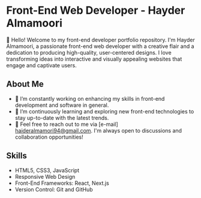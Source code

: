# Front-End Web Developer - Hayder Almamoori

👋 Hello! Welcome to my front-end developer portfolio repository. I'm Hayder Almamoori, a passionate front-end web developer with a creative flair and a dedication to producing high-quality, user-centered designs. I love transforming ideas into interactive and visually appealing websites that engage and captivate users.

## About Me

- 🔭 I’m constantly working on enhancing my skills in front-end development and software in general.
- 🌱 I’m continuously learning and exploring new front-end technologies to stay up-to-date with the latest trends.
- 💬 Feel free to reach out to me via [e-mail] haideralmamori94@gmail.com. I'm always open to discussions and collaboration opportunities!

## Skills

- HTML5, CSS3, JavaScript
- Responsive Web Design
- Front-End Frameworks: React, Next.js
- Version Control: Git and GitHub
